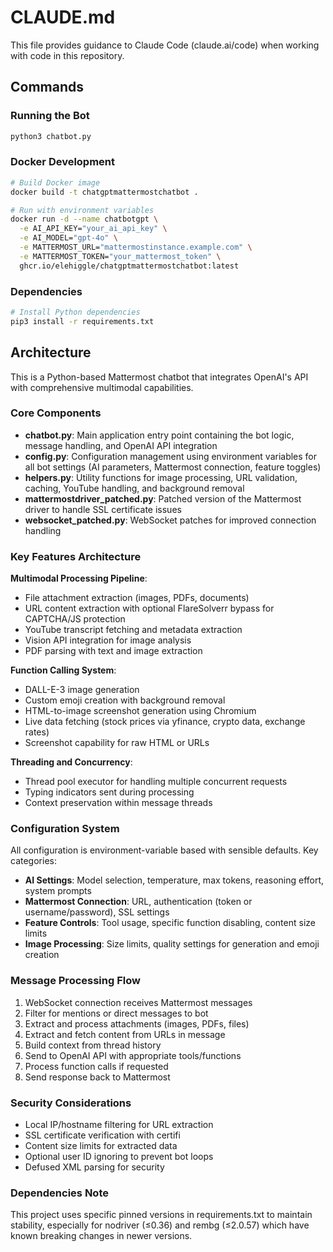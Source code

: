 # CLAUDE.md

This file provides guidance to Claude Code (claude.ai/code) when working with code in this repository.

## Commands

### Running the Bot
```bash
python3 chatbot.py
```

### Docker Development
```bash
# Build Docker image
docker build -t chatgptmattermostchatbot .

# Run with environment variables
docker run -d --name chatbotgpt \
  -e AI_API_KEY="your_ai_api_key" \
  -e AI_MODEL="gpt-4o" \
  -e MATTERMOST_URL="mattermostinstance.example.com" \
  -e MATTERMOST_TOKEN="your_mattermost_token" \
  ghcr.io/elehiggle/chatgptmattermostchatbot:latest
```

### Dependencies
```bash
# Install Python dependencies
pip3 install -r requirements.txt
```

## Architecture

This is a Python-based Mattermost chatbot that integrates OpenAI's API with comprehensive multimodal capabilities.

### Core Components

- **chatbot.py**: Main application entry point containing the bot logic, message handling, and OpenAI API integration
- **config.py**: Configuration management using environment variables for all bot settings (AI parameters, Mattermost connection, feature toggles)
- **helpers.py**: Utility functions for image processing, URL validation, caching, YouTube handling, and background removal
- **mattermostdriver_patched.py**: Patched version of the Mattermost driver to handle SSL certificate issues
- **websocket_patched.py**: WebSocket patches for improved connection handling

### Key Features Architecture

**Multimodal Processing Pipeline**:
- File attachment extraction (images, PDFs, documents)
- URL content extraction with optional FlareSolverr bypass for CAPTCHA/JS protection
- YouTube transcript fetching and metadata extraction
- Vision API integration for image analysis
- PDF parsing with text and image extraction

**Function Calling System**:
- DALL-E-3 image generation
- Custom emoji creation with background removal
- HTML-to-image screenshot generation using Chromium
- Live data fetching (stock prices via yfinance, crypto data, exchange rates)
- Screenshot capability for raw HTML or URLs

**Threading and Concurrency**:
- Thread pool executor for handling multiple concurrent requests
- Typing indicators sent during processing
- Context preservation within message threads

### Configuration System

All configuration is environment-variable based with sensible defaults. Key categories:

- **AI Settings**: Model selection, temperature, max tokens, reasoning effort, system prompts
- **Mattermost Connection**: URL, authentication (token or username/password), SSL settings
- **Feature Controls**: Tool usage, specific function disabling, content size limits
- **Image Processing**: Size limits, quality settings for generation and emoji creation

### Message Processing Flow

1. WebSocket connection receives Mattermost messages
2. Filter for mentions or direct messages to bot
3. Extract and process attachments (images, PDFs, files)
4. Extract and fetch content from URLs in message
5. Build context from thread history
6. Send to OpenAI API with appropriate tools/functions
7. Process function calls if requested
8. Send response back to Mattermost

### Security Considerations

- Local IP/hostname filtering for URL extraction
- SSL certificate verification with certifi
- Content size limits for extracted data
- Optional user ID ignoring to prevent bot loops
- Defused XML parsing for security

### Dependencies Note

This project uses specific pinned versions in requirements.txt to maintain stability, especially for nodriver (≤0.36) and rembg (≤2.0.57) which have known breaking changes in newer versions.